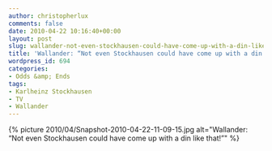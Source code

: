```yaml
---
author: christopherlux
comments: false
date: 2010-04-22 10:16:40+00:00
layout: post
slug: wallander-not-even-stockhausen-could-have-come-up-with-a-din-like-that
title: 'Wallander: “Not even Stockhausen could have come up with a din like that!”'
wordpress_id: 694
categories:
- Odds &amp; Ends
tags:
- Karlheinz Stockhausen
- TV
- Wallander
---
```


{% picture 2010/04/Snapshot-2010-04-22-11-09-15.jpg alt="Wallander: “Not even Stockhausen could have come up with a din like that!”" %}

